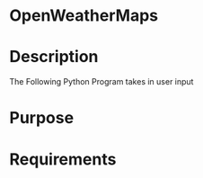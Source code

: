 # OpenWeatherMaps


# Description
The Following Python Program takes in user input 

# Purpose



# Requirements
